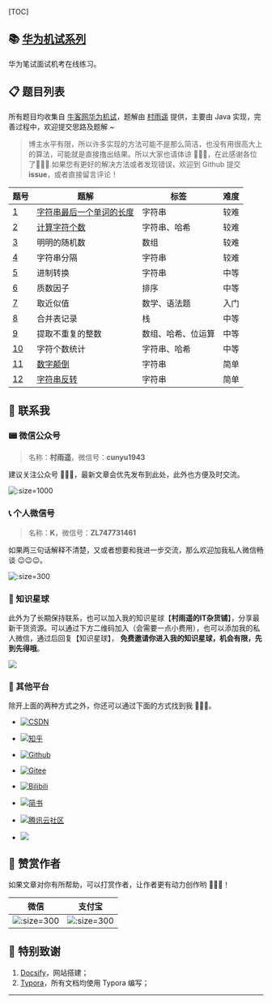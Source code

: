[TOC]

## 📚  [华为机试系列](https://www.nowcoder.com/ta/huawei)

华为笔试面试机考在线练习。

## 📋 题目列表

所有题目均收集自 [牛客网华为机试](https://www.nowcoder.com/ta/huawei)，题解由 [村雨遥](https://github.com/cunyu1943) 提供，主要由 Java 实现，完善过程中，欢迎提交思路及题解 ~

>   博主水平有限，所以许多实现的方法可能不是那么简洁，也没有用很高大上的算法，可能就是直接撸出结果。所以大家也请体谅 🙏🙏🙏，在此感谢各位了🤝🤝🤝.如果您有更好的解决方法或者发现错误，欢迎到 Github 提交 **issue**，或者直接留言评论！

| 题号                                                         | 题解                                          | 标签               | 难度 |
| ------------------------------------------------------------ | --------------------------------------------- | ------------------ | ---- |
| [1](https://www.nowcoder.com/practice/8c949ea5f36f422594b306a2300315da?tpId=37&&tqId=21224&rp=1&ru=/ta/huawei&qru=/ta/huawei/question-ranking) | [字符串最后一个单词的长度](1.计算字符个数.md) | 字符串             | 较难 |
| [2](https://www.nowcoder.com/practice/a35ce98431874e3a820dbe4b2d0508b1?tpId=37&&tqId=21225&rp=1&ru=/ta/huawei&qru=/ta/huawei/question-ranking) | [计算字符个数](2.计算字符个数.md)             | 字符串、哈希       | 较难 |
| [3](https://www.nowcoder.com/practice/3245215fffb84b7b81285493eae92ff0?tpId=37&&tqId=21226&rp=1&ru=/ta/huawei&qru=/ta/huawei/question-ranking) | 明明的随机数                                  | 数组               | 较难 |
| [4](https://www.nowcoder.com/practice/d9162298cb5a437aad722fccccaae8a7?tpId=37&&tqId=21227&rp=1&ru=/ta/huawei&qru=/ta/huawei/question-ranking) | 字符串分隔                                    | 字符串             | 较难 |
| [5](https://www.nowcoder.com/practice/8f3df50d2b9043208c5eed283d1d4da6?tpId=37&&tqId=21228&rp=1&ru=/ta/huawei&qru=/ta/huawei/question-ranking) | 进制转换                                      | 字符串             | 中等 |
| [6](https://www.nowcoder.com/practice/196534628ca6490ebce2e336b47b3607?tpId=37&&tqId=21229&rp=1&ru=/ta/huawei&qru=/ta/huawei/question-ranking) | 质数因子                                      | 排序               | 中等 |
| [7](https://www.nowcoder.com/practice/3ab09737afb645cc82c35d56a5ce802a?tpId=37&&tqId=21230&rp=1&ru=/ta/huawei&qru=/ta/huawei/question-ranking) | 取近似值                                      | 数学、语法题       | 入门 |
| [8](https://www.nowcoder.com/practice/de044e89123f4a7482bd2b214a685201?tpId=37&&tqId=21231&rp=1&ru=/ta/huawei&qru=/ta/huawei/question-ranking) | 合并表记录                                    | 栈                 | 中等 |
| [9](https://www.nowcoder.com/practice/253986e66d114d378ae8de2e6c4577c1?tpId=37&&tqId=21232&rp=1&ru=/ta/huawei&qru=/ta/huawei/question-ranking) | 提取不重复的整数                              | 数组、哈希、位运算 | 中等 |
| [10](https://www.nowcoder.com/practice/eb94f6a5b2ba49c6ac72d40b5ce95f50?tpId=37&&tqId=21233&rp=1&ru=/ta/huawei&qru=/ta/huawei/question-ranking) | 字符个数统计                                  | 字符串、哈希       | 中等 |
| [11](https://www.nowcoder.com/practice/ae809795fca34687a48b172186e3dafe?tpId=37&&tqId=21234&rp=1&ru=/ta/huawei&qru=/ta/huawei/question-ranking) | [数字颠倒](11.数字颠倒.md)                    | 字符串             | 简单 |
| [12](https://www.nowcoder.com/practice/e45e078701ab4e4cb49393ae30f1bb04?tpId=37&&tqId=21235&rp=1&ru=/ta/huawei&qru=/ta/huawei/question-ranking) | [字符串反转](12.字符串反转.md)                | 字符串             | 简单 |

## 👀 联系我

### 📟 微信公众号

>   名称：**村雨遥**，微信号：**cunyu1943**

建议关注公众号 🤝🤝🤝，最新文章会优先发布到此处，此外也方便及时交流。

![](https://gitee.com/cunyu1943/images/raw/master/ImgsUbuntu/20200510234310.png ':size=1000')

### 📞 个人微信号

>   名称：**K**，微信号：**ZL747731461**

如果两三句话解释不清楚，又或者想要和我进一步交流，那么欢迎加我私人微信畅谈 😉😉😉。

![](https://s1.ax1x.com/2020/07/09/UehCq0.png ':size=300')

### 📡 知识星球

此外为了长期保持联系，也可以加入我的知识星球【**村雨遥的IT杂货铺**】，分享最新干货资源。可以通过下方二维码加入（会需要一点小费用），也可以添加我的私人微信，通过后回复【知识星球】， **免费邀请你进入我的知识星球，机会有限，先到先得哦**。

![](https://s1.ax1x.com/2020/07/19/UW3Rdx.png)

### 📠 其他平台

除开上面的两种方式之外，你还可以通过下面的方式找到我 🙈🙈🙈。

- [![CSDN](https://img.shields.io/badge/CSDN-%E6%9D%91%E9%9B%A8%E9%81%A5-brightgreen)](https://blog.csdn.net/github_39655029)
- [![知乎](https://img.shields.io/badge/%E7%9F%A5%E4%B9%8E-%E6%9D%91%E9%9B%A8%E9%81%A5-brightgreen)](https://www.zhihu.com/people/cunyu1943)
- [![Github](https://img.shields.io/badge/Github-村雨遥-brightgreen)](https://github.com/cunyu1943)
- [![Gitee](https://img.shields.io/badge/Gitee-村雨遥-brightgreen)](https://gitee.com/cunyu1943)

- [![Bilibili](https://img.shields.io/badge/Bilibili-%E6%9D%91%E9%9B%A8%E9%81%A5-brightgreen)](https://space.bilibili.com/77697774)

- [![简书](https://img.shields.io/badge/%E7%AE%80%E4%B9%A6-%E6%9D%91%E9%9B%A8%E9%81%A5-brightgreen)](https://www.jianshu.com/u/9fd25635ae22)
- [![腾讯云社区](https://img.shields.io/badge/腾讯云社区-村雨遥-brightgreen)](https://cloud.tencent.com/developer/user/6209990)
- [![](https://img.shields.io/badge/OSCHINA-%E6%9D%91%E9%9B%A8%E9%81%A5-brightgreen)](https://my.oschina.net/cunyu1943)

## 🎅 赞赏作者

如果文章对你有所帮助，可以打赏作者，让作者更有动力创作哟 🤩🤩🤩！

| 微信                                                       | 支付宝                                                     |
| ---------------------------------------------------------- | ---------------------------------------------------------- |
| ![](https://s1.ax1x.com/2020/07/08/UZflJH.png ':size=300') | ![](https://s1.ax1x.com/2020/07/08/UZf1Wd.png ':size=300') |

## 🍋 特别致谢

1.  [Docsify](https://docsify.js.org/#/)，网站搭建；
2.  [Typora](https://typora.io/)，所有文档均使用 Typora 编写；

---

<link rel="stylesheet" href="https://cdnjs.cloudflare.com/ajax/libs/social-share.js/1.0.16/css/share.min.css">

<center><div class="social-share"></div></center>
<script type="text/javascript" src="https://cdnjs.cloudflare.com/ajax/libs/social-share.js/1.0.16/js/social-share.min.js"></script>